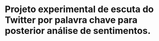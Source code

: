 # Projeto experimental de escuta do Twitter por palavra chave para posterior análise de sentimentos.
